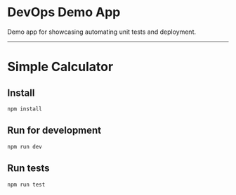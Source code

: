 # DevOps Demo App
Demo app for showcasing automating unit tests and deployment.

---

# Simple Calculator
## Install
```
npm install
```

## Run for development
```
npm run dev
```

## Run tests
```
npm run test
```
